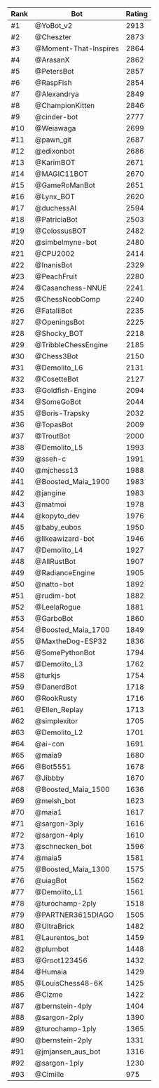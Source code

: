 Rank|Bot|Rating
---|---|---
#1|@YoBot_v2|2913
#2|@Cheszter|2873
#3|@Moment-That-Inspires|2864
#4|@ArasanX|2862
#5|@PetersBot|2857
#6|@RaspFish|2854
#7|@Alexandrya|2849
#8|@ChampionKitten|2846
#9|@cinder-bot|2777
#10|@Weiawaga|2699
#11|@pawn_git|2687
#12|@edixonbot|2686
#13|@KarimBOT|2671
#14|@MAGIC11BOT|2670
#15|@GameRoManBot|2651
#16|@Lynx_BOT|2620
#17|@duchessAI|2594
#18|@PatriciaBot|2503
#19|@ColossusBOT|2482
#20|@simbelmyne-bot|2480
#21|@CPU2002|2414
#22|@InanisBot|2329
#23|@PeachFruit|2280
#24|@Casanchess-NNUE|2241
#25|@ChessNoobComp|2240
#26|@FataliiBot|2235
#27|@OpeningsBot|2225
#28|@Shocky_BOT|2218
#29|@TribbleChessEngine|2185
#30|@Chess3Bot|2150
#31|@Demolito_L6|2131
#32|@CosetteBot|2127
#33|@Goldfish-Engine|2094
#34|@SomeGoBot|2044
#35|@Boris-Trapsky|2032
#36|@TopasBot|2009
#37|@TroutBot|2000
#38|@Demolito_L5|1993
#39|@sseh-c|1991
#40|@mjchess13|1988
#41|@Boosted_Maia_1900|1983
#42|@jangine|1983
#43|@matmoi|1978
#44|@kopyto_dev|1976
#45|@baby_eubos|1950
#46|@likeawizard-bot|1946
#47|@Demolito_L4|1927
#48|@AllRustBot|1907
#49|@RadianceEngine|1905
#50|@natto-bot|1892
#51|@rudim-bot|1882
#52|@LeelaRogue|1881
#53|@GarboBot|1860
#54|@Boosted_Maia_1700|1849
#55|@MaxtheDog-ESP32|1836
#56|@SomePythonBot|1794
#57|@Demolito_L3|1762
#58|@turkjs|1754
#59|@DanerdBot|1718
#60|@RookRusty|1716
#61|@Ellen_Replay|1713
#62|@simplexitor|1705
#63|@Demolito_L2|1701
#64|@ai-con|1691
#65|@maia9|1680
#66|@Bot5551|1678
#67|@Jibbby|1670
#68|@Boosted_Maia_1500|1636
#69|@melsh_bot|1623
#70|@maia1|1617
#71|@sargon-3ply|1616
#72|@sargon-4ply|1610
#73|@schnecken_bot|1596
#74|@maia5|1581
#75|@Boosted_Maia_1300|1575
#76|@uiagBot|1562
#77|@Demolito_L1|1561
#78|@turochamp-2ply|1518
#79|@PARTNER3615DIAGO|1505
#80|@UltraBrick|1482
#81|@Laurentos_bot|1459
#82|@plumbot|1448
#83|@Groot123456|1432
#84|@Humaia|1429
#85|@LouisChess48-6K|1425
#86|@Cizme|1422
#87|@bernstein-4ply|1404
#88|@sargon-2ply|1390
#89|@turochamp-1ply|1365
#90|@bernstein-2ply|1331
#91|@jmjansen_aus_bot|1316
#92|@sargon-1ply|1230
#93|@Cimille|975
